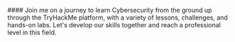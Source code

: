 ###﻿# Join me on a journey to learn Cybersecurity from the ground up through the TryHackMe platform, with a variety of lessons, challenges, and hands-on labs. Let's develop our skills together and reach a professional level in this field.
